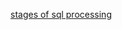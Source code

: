 [stages of sql processing][stages-of-sql-processing] 


[stages-of-sql-processing]: ../images/stages-of-sql-processing.PNG